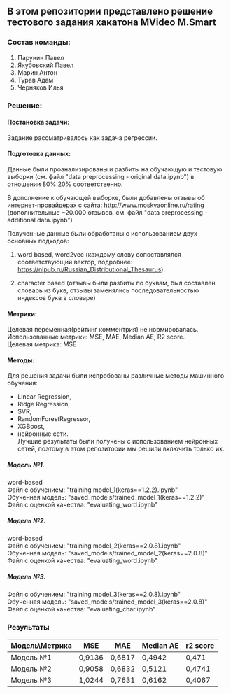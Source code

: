 ## В этом репозитории представлено решение тестового задания хакатона MVideo M.Smart

### Состав команды:
1. Парунин Павел
2. Якубовский Павел
3. Марин Антон
4. Турав Адам
5. Черняков Илья

### Решение:  

#### Постановка задачи:  
Задание рассматривалось как задача регрессии.

#### Подготовка данных: 
Данные были проанализированы и разбиты на обучающую и тестовую выборки (см. файл "data preprocessing - original data.ipynb") в отношении 80%:20% соответственно.  

В дополнение к обучающей выборке, были добавлены отзывы об интернет-провайдерах с сайта: http://www.moskvaonline.ru/rating
(дополнительные ~20.000 отзывов, см. файл "data preprocessing - additional data.ipynb")

Полученные данные были обработаны с использованием двух основных подходов:  
1. word based, word2vec (каждому слову сопоставлялся соответствующий вектор, подробнее:   https://nlpub.ru/Russian_Distributional_Thesaurus). 

2. character based (отзывы были разбиты по буквам, был составлен словарь из букв, отзывы заменялись последовательностью индексов букв в словаре)

#### Метрики:  
Целевая переменная(рейтинг комментрия) не нормировалась.  
Использованные метрики: MSE, MAE, Median AE, R2 score.  
Целевая метрика: MSE  

#### Методы:  
Для решения задачи были испробованы различные методы машинного обучения: 
- Linear Regression, 
- Ridge Regression, 
- SVR, 
- RandomForestRegressor, 
- XGBoost, 
- нейронные сети.  
Лучшие результаты были получены с использованием нейронных сетей, поэтому в этом репозитории мы решили включить только их.

##### Модель №1.  
word-based  
Файл с обучением: "training model_1(keras==1.2.2).ipynb"  
Обученная модель: "saved_models/trained_model_1(keras==1.2.2)"  
Файл с оценкой качества: "evaluating_word.ipynb"  


##### Модель №2.  
word-based  
Файл с обучением: "training model_2(keras==2.0.8).ipynb"  
Обученная модель: "saved_models/trained_model_2(keras==2.0.8)"  
Файл с оценкой качества: "evaluating_word.ipynb"  




##### Модель №3.  
Файл с обучением: "training model_3(keras==2.0.8).ipynb"  
Обученная модель: "saved_models/trained_model_3(keras==2.0.8)"  
Файл с оценкой качества: "evaluating_char.ipynb"  

### Результаты

| Модель\Метрика |   MSE   |   MAE   |   Median AE   |   r2 score   |
| -------------- | ------- | ------- | ------------- | ------------ |
| Модель №1      | 0,9136  | 0,6817  |   0,4942      |  0,471       |
| Модель №2      | 0,9058  | 0,6832  |   0,5121      |  0,4741      |
| Модель №3      | 1,0244  | 0,7631  |   0,6162      |  0,4067      |


